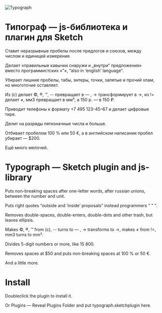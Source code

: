 ![Typograph](http://dezonik.com/typograph/img/promo.png)

# Типограф — js-библиотека и плагин для Sketch
Ставит неразрывные пробелы после предлогов и союзов, между числом и единицей измерения.

Делает «правильные кавычки снаружи и „внутри“ предложения» вместо программистских «"», “also in ‘english’ language”.

Убирает лишние пробелы, табы, энтеры, точки, запятые и прочий хлам, но многоточие оставляет.

Из (с) делает ©, ®, ™, -- превращает в — , -> трансформирует в →, из != делает ≠, мм3 превращает в мм³, а 150 р. — в 150 ₽.

Приводит телефоны к формату +7 495 123–45–67 и делает цифровые тире.

Делит на разряды пятизначные числа и больше.

Отбивает пробелом 100 % или 50 €, а в английском написании пробел убирает — $200.

Ещё много мелочей.

# Typograph — Sketch plugin and js-library 
Puts non-breaking spaces after one-letter words, after russian unions, between the number and unit.

Puts right quotes “outside and ‘inside’ proposals” instead programmers “ " ”.

Removes double-spaces, double-enters, double-dots and other trash, but leaves ellipsis.

Makes ©, ®, ™ from (c), -- turns to — , -> transforms to →, makes ≠ from !=, mm3 turns to mm³.

Divides 5-digit numbers or more, like 15 800.

Removes spaces at $50 and puts non-breaking spaces at 100 % or 50 €.

And a little more.

# Install
Doubleclick the plugin to install it.

Or Plugins — Reveal Plugins Folder and put typograph.sketchplugin here.
